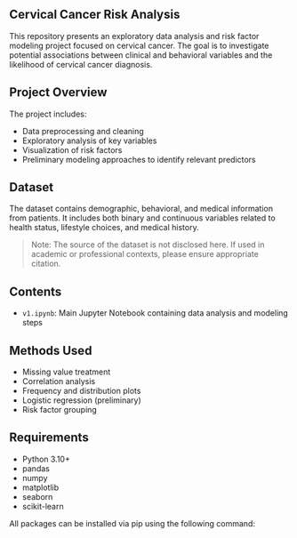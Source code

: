 ## Cervical Cancer Risk Analysis

This repository presents an exploratory data analysis and risk factor modeling project focused on cervical cancer. The goal is to investigate potential associations between clinical and behavioral variables and the likelihood of cervical cancer diagnosis.

## Project Overview

The project includes:

- Data preprocessing and cleaning
- Exploratory analysis of key variables
- Visualization of risk factors
- Preliminary modeling approaches to identify relevant predictors

## Dataset

The dataset contains demographic, behavioral, and medical information from patients. It includes both binary and continuous variables related to health status, lifestyle choices, and medical history.

> Note: The source of the dataset is not disclosed here. If used in academic or professional contexts, please ensure appropriate citation.

## Contents

- `v1.ipynb`: Main Jupyter Notebook containing data analysis and modeling steps

## Methods Used

- Missing value treatment
- Correlation analysis
- Frequency and distribution plots
- Logistic regression (preliminary)
- Risk factor grouping

## Requirements

- Python 3.10+
- pandas
- numpy
- matplotlib
- seaborn
- scikit-learn

All packages can be installed via pip using the following command:

